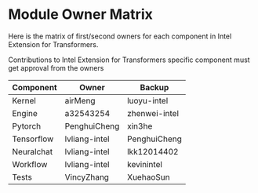 # Module Owner Matrix
Here is the matrix of first/second owners for each component in Intel Extension for Transformers. 

Contributions to Intel Extension for Transformers specific component must get approval from the owners

|     Component      |     Owner       |     Backup      |
|--------------------|-----------------|-----------------|
|     Kernel         |     airMeng      |     luoyu-intel      |
|     Engine         |     a32543254     |     zhenwei-intel     |
|     Pytorch        |     PenghuiCheng     |     xin3he      |
|     Tensorflow     |   lvliang-intel    |     PenghuiCheng     |
|     Neuralchat     |   lvliang-intel    |     lkk12014402      |
|     Workflow       |    lvliang-intel    |     kevinintel      |
|     Tests          |     VincyZhang      |     XuehaoSun      |
